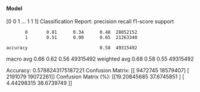 #### Model
[0 0 1 ... 1 1 1]
Classification Report:
              precision    recall  f1-score   support

           0       0.81      0.34      0.48  28052152
           1       0.51      0.90      0.65  21263340

    accuracy                           0.58  49315492
   macro avg       0.66      0.62      0.56  49315492
weighted avg       0.68      0.58      0.55  49315492

Accuracy: 0.5788243175187221
Confusion Matrix:
[[ 9472745 18579407]
 [ 2191079 19072261]]
Confusion Matrix (%):
[[19.20845685 37.6745851 ]
 [ 4.44298315 38.6739749 ]]
